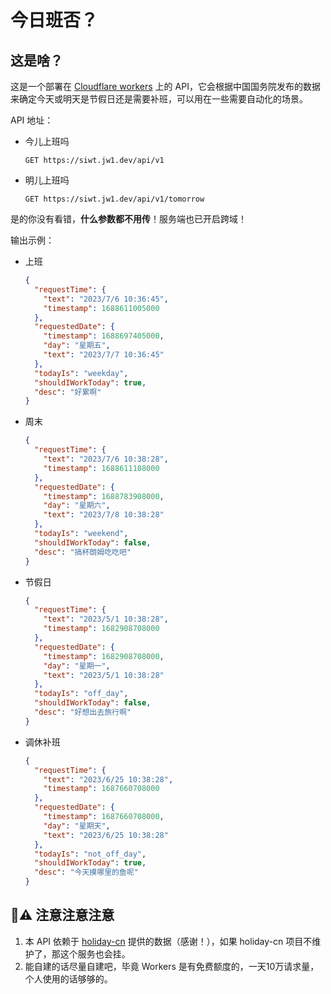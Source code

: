 # 今日班否？

## 这是啥？

这是一个部署在 [Cloudflare workers](https://workers.cloudflare.com/) 上的 API，它会根据中国国务院发布的数据来确定今天或明天是节假日还是需要补班，可以用在一些需要自动化的场景。

API 地址：

- 今儿上班吗

  ```http request
  GET https://siwt.jw1.dev/api/v1
  ```
  
- 明儿上班吗

  ```http request
  GET https://siwt.jw1.dev/api/v1/tomorrow
  ```

是的你没有看错，**什么参数都不用传**！服务端也已开启跨域！

输出示例：

- 上班
  ```json
  {
    "requestTime": {
      "text": "2023/7/6 10:36:45",
      "timestamp": 1688611005000
    },
    "requestedDate": {
      "timestamp": 1688697405000,
      "day": "星期五",
      "text": "2023/7/7 10:36:45"
    },
    "todayIs": "weekday",
    "shouldIWorkToday": true,
    "desc": "好累啊"
  }
  ```
  
- 周末
  ```json
  {
    "requestTime": {
      "text": "2023/7/6 10:38:28",
      "timestamp": 1688611108000
    },
    "requestedDate": {
      "timestamp": 1688783908000,
      "day": "星期六",
      "text": "2023/7/8 10:38:28"
    },
    "todayIs": "weekend",
    "shouldIWorkToday": false,
    "desc": "搞杯朗姆吃吃吧"
  }
  ```
  
- 节假日
  ```json
  {
    "requestTime": {
      "text": "2023/5/1 10:38:28",
      "timestamp": 1682908708000
    },
    "requestedDate": {
      "timestamp": 1682908708000,
      "day": "星期一",
      "text": "2023/5/1 10:38:28"
    },
    "todayIs": "off_day",
    "shouldIWorkToday": false,
    "desc": "好想出去旅行啊"
  }
  ```
  
- 调休补班
  ```json
  {
    "requestTime": {
      "text": "2023/6/25 10:38:28",
      "timestamp": 1687660708000
    },
    "requestedDate": {
      "timestamp": 1687660708000,
      "day": "星期天",
      "text": "2023/6/25 10:38:28"
    },
    "todayIs": "not_off_day",
    "shouldIWorkToday": true,
    "desc": "今天摸哪里的鱼呢"
  }
  ```

## 🚧⚠️ 注意注意注意

1. 本 API 依赖于 [holiday-cn](https://github.com/NateScarlet/holiday-cn)
   提供的数据（感谢！），如果 holiday-cn 项目不维护了，那这个服务也会挂。
2. 能自建的话尽量自建吧，毕竟 Workers 是有免费额度的，一天10万请求量，个人使用的话够够的。
